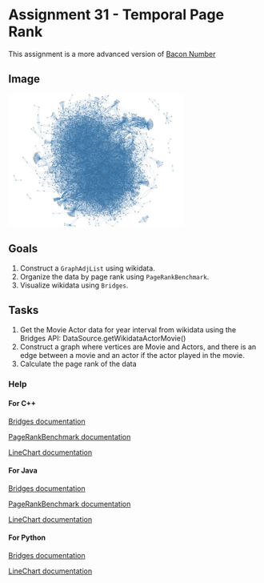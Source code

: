 Assignment 31 - Temporal Page Rank
==================================

This assignment is a more advanced version of [Bacon
Number](http://bridgesuncc.github.io/assignments/data//3-GraphBaconNumber/README.html)

## Image

<img src="./figures/figure.JPG" alt="drawing" width="350"></img>


Goals
-----

1. Construct a `GraphAdjList` using wikidata.
2. Organize the data by page rank using `PageRankBenchmark`.
3. Visualize wikidata using `Bridges`.

Tasks
-----

1. Get the Movie Actor data for year interval from wikidata using the Bridges API: DataSource.getWikidataActorMovie()
2. Construct a graph where vertices are Movie and Actors, and there is an edge between a movie and an actor if the actor played in the movie.
3. Calculate the page rank of the data

### Help

#### For C++
[Bridges documentation](http://bridgesuncc.github.io/doc/cxx-api/current/html/classbridges_1_1_bridges.html)

[PageRankBenchmark documentation](http://bridgesuncc.github.io/doc/cxx-api/current/html/classbridges_1_1benchmark_1_1_page_rank_benchmark.html)

[LineChart documentation](http://bridgesuncc.github.io/doc/cxx-api/current/html/classbridges_1_1datastructure_1_1_line_chart.html)

#### For Java
[Bridges documentation](http://bridgesuncc.github.io/doc/java-api/current/html/classbridges_1_1connect_1_1_bridges.html)

[PageRankBenchmark documentation](http://bridgesuncc.github.io/doc/java-api/current/html/classbridges_1_1benchmark_1_1_page_rank_benchmark.html)

[LineChart documentation](http://bridgesuncc.github.io/doc/java-api/current/html/classbridges_1_1base_1_1_line_chart.html)

#### For Python
[Bridges documentation](http://bridgesuncc.github.io/doc/python-api/current/html/namespacebridges_1_1bst__element.html)

[LineChart documentation](http://bridgesuncc.github.io/doc/python-api/current/html/classbridges_1_1line__chart_1_1_line_chart.html)
